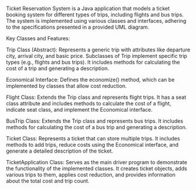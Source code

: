 Ticket Reservation System is a Java application that models a ticket booking system for different types of trips, including flights and bus trips. The system is implemented using various classes and interfaces, adhering to the specifications presented in a provided UML diagram.

Key Classes and Features:

Trip Class (Abstract): Represents a generic trip with attributes like departure city, arrival city, and basic price. Subclasses of Trip implement specific trip types (e.g., flights and bus trips). It includes methods for calculating the cost of a trip and generating a description.

Economical Interface: Defines the economize() method, which can be implemented by classes that allow cost reduction.

Flight Class: Extends the Trip class and represents flight trips. It has a seat class attribute and includes methods to calculate the cost of a flight, indicate seat class, and implement the Economical interface.

BusTrip Class: Extends the Trip class and represents bus trips. It includes methods for calculating the cost of a bus trip and generating a description.

Ticket Class: Represents a ticket that can store multiple trips. It includes methods to add trips, reduce costs using the Economical interface, and generate a detailed description of the ticket.

TicketApplication Class: Serves as the main driver program to demonstrate the functionality of the implemented classes. It creates ticket objects, adds various trips to them, applies cost reduction, and provides information about the total cost and trip count.
